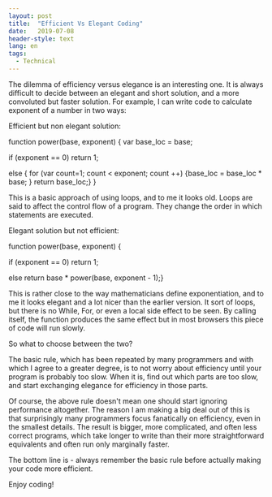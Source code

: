 ```yaml
---
layout: post
title:  "Efficient Vs Elegant Coding"
date:   2019-07-08
header-style: text
lang: en
tags:
  - Technical
---
```

The dilemma of efficiency versus elegance is an interesting one. It is always difficult to decide between an elegant and short solution, and a more convoluted but faster solution. For example, I can write code to calculate exponent of a number in two ways:

Efficient but non elegant solution:

function power(base, exponent) { var base_loc = base;

if (exponent == 0) return 1;

else { for (var count=1; count &lt; exponent; count ++) {base_loc = base_loc * base; } return base_loc;} }

This is a basic approach of using loops, and to me it looks old. Loops are said to affect the control flow of a program. They change the order in which statements are executed.

Elegant solution but not efficient:

function power(base, exponent) {

if (exponent == 0) return 1;

else return base * power(base, exponent - 1);}

This is rather close to the way mathematicians define exponentiation, and to me it looks elegant and a lot nicer than the earlier version. It sort of loops, but there is no While, For, or even a local side effect to be seen. By calling itself, the function produces the same effect but in most browsers this piece of code will run slowly.

So what to choose between the two?

The basic rule, which has been repeated by many programmers and with which I agree to a greater degree, is to not worry about efficiency until your program is probably too slow. When it is, find out which parts are too slow, and start exchanging elegance for efficiency in those parts.

Of course, the above rule doesn't mean one should start ignoring performance altogether. The reason I am making a big deal out of this is that surprisingly many programmers focus fanatically on efficiency, even in the smallest details. The result is bigger, more complicated, and often less correct programs, which take longer to write than their more straightforward equivalents and often run only marginally faster. 

The bottom line is - always remember the basic rule before actually making your code more efficient. 

Enjoy coding!
